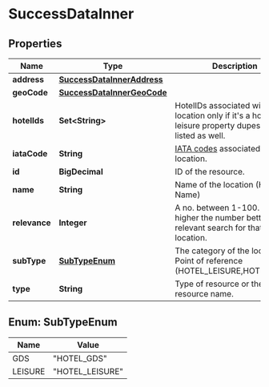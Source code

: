 

# SuccessDataInner


## Properties

| Name | Type | Description | Notes |
|------------ | ------------- | ------------- | -------------|
|**address** | [**SuccessDataInnerAddress**](SuccessDataInnerAddress.md) |  |  [optional] |
|**geoCode** | [**SuccessDataInnerGeoCode**](SuccessDataInnerGeoCode.md) |  |  [optional] |
|**hotelIds** | **Set&lt;String&gt;** | HotelIDs associated with the location only if it&#39;s a hotel. For leisure property dupes ID are listed as well.  |  |
|**iataCode** | **String** | [IATA codes](http://www.iata.org/publications/Pages/code-search.aspx) associated with the location. |  |
|**id** | **BigDecimal** | ID of the resource. |  |
|**name** | **String** | Name of the location (Hotel Name) |  |
|**relevance** | **Integer** | A no. between 1-100. The higher the number better is the relevant search for that location. |  [optional] |
|**subType** | [**SubTypeEnum**](#SubTypeEnum) | The category of the location or Point of reference (HOTEL_LEISURE,HOTEL_GDS). |  |
|**type** | **String** | Type of resource or the resource name. |  |



## Enum: SubTypeEnum

| Name | Value |
|---- | -----|
| GDS | &quot;HOTEL_GDS&quot; |
| LEISURE | &quot;HOTEL_LEISURE&quot; |



